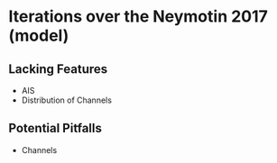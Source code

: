 # Iterations over the Neymotin 2017 (model)

## Lacking Features

- AIS 
- Distribution of Channels

## Potential Pitfalls

- Channels